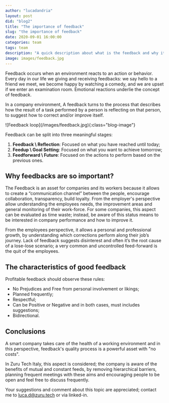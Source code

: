 ```yaml
---
author: "lucadandria"
layout: post
did: "blog2"
title: "The importance of feedback"
slug: "the importance of feedback"
date: 2020-09-01 16:00:00
categories: team
tags: team
description: "A quick description about what is the feedback and why it's so important"
image: images/feedback.jpg
---
```


Feedback occurs when an environment reacts to an action or behavior. Every day in our life we giving and receiving feedbacks: we say hello to a friend we meet, we become happy by watching a comedy, and we are upset if we enter an examination room. Emotional reactions underlie the concept of feedback.

In a company environment, A feedback turns to the process that describes how the result of a task performed by a person is reflecting on that person, to suggest how to correct and/or improve itself.

<div markdown="1" class="blog-image-container">
![Feedback loop](/images/feedback.jpg){:class="blog-image"}
</div>

Feedback can be split into three meaningful stages:

1. **Feedback \ Reflection**: Focused on what you have reached until today;
2. **Feedup \ Goal Setting**: Focused on what you want to achieve tomorrow;
3. **Feedforward \ Future**: Focused on the actions to perform based on the previous ones.

## Why feedbacks are so important?

The Feedback is an asset for companies and its workers because it allows to create a “communication channel” between the people, encourage collaboration, transparency, build loyalty. From the employer's perspective allow understanding the employees needs, the improvement areas and general monitoring of their work-force. For some companies, this aspect can be evaluated as time waste; instead, be aware of this status means to be interested in company performance and how to improve it.

From the employees perspective, it allows a personal and professional growth, by understanding which corrections perform along their job’s journey. Lack of feedback suggests disinterest and often it’s the root cause of a lose-lose scenario; a very common and uncontrolled feed-forward is the quit of the employees.

## The characteristics of good feedback

Profitable feedback should observe these rules:

- No Prejudices and Free from personal involvement or likings;
- Planned frequently;
- Respectful;
- Can be Positive or Negative and in both cases, must includes suggestions;
- Bidirectional.

## Conclusions

A smart company takes care of the health of a working environment and in this perspective, feedback's quality process is a powerful asset with "no costs".

In Zuru Tech Italy, this aspect is considered; the company is aware of the benefits of mutual and constant feeds, by removing hierarchical barriers, planning frequent meetings with these aims and encouraging people to be open and feel free to discuss frequently.

Your suggestions and comment about this topic are appreciated; contact me to luca.d@zuru.tech or via linked-in.
